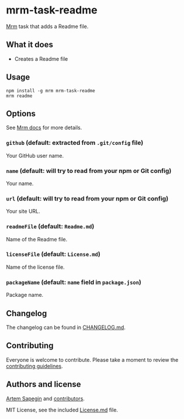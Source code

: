 # mrm-task-readme

[Mrm](https://github.com/sapegin/mrm) task that adds a Readme file.

## What it does

- Creates a Readme file

## Usage

```
npm install -g mrm mrm-task-readme
mrm readme
```

## Options

See [Mrm docs](https://github.com/sapegin/mrm#usage) for more details.

### `github` (default: extracted from `.git/config` file)

Your GitHub user name.

### `name` (default: will try to read from your npm or Git config)

Your name.

### `url` (default: will try to read from your npm or Git config)

Your site URL.

### `readmeFile` (default: `Readme.md`)

Name of the Readme file.

### `licenseFile` (default: `License.md`)

Name of the license file.

### `packageName` (default: `name` field in `package.json`)

Package name.

## Changelog

The changelog can be found in [CHANGELOG.md](CHANGELOG.md).

## Contributing

Everyone is welcome to contribute. Please take a moment to review the [contributing guidelines](../../Contributing.md).

## Authors and license

[Artem Sapegin](https://sapegin.me) and [contributors](https://github.com/sapegin/mrm/graphs/contributors).

MIT License, see the included [License.md](License.md) file.
